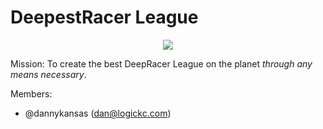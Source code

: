# DeepestRacer League

<p align="center">
  <img src="https://media.amazonwebservices.com/blog/2018/dr_league_2.png">
</p>

Mission: To create the best DeepRacer League on the planet _through any means necessary_.

Members:
- @dannykansas (dan@logickc.com)
